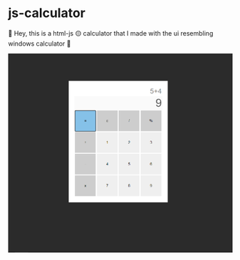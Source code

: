 # js-calculator

👋 Hey, this is a html-js 🟡 calculator that I made with the ui resembling windows calculator 🧮

![preview](https://github.com/Dhanush-git/js-calculator/blob/main/preview.png)
